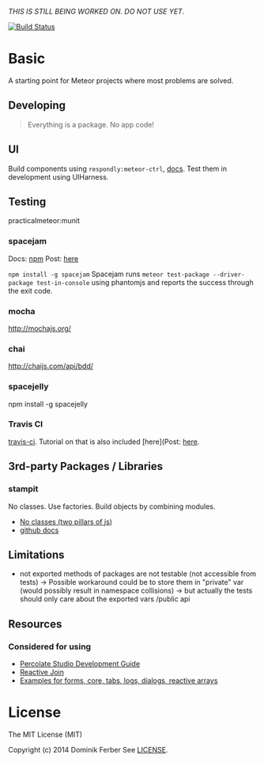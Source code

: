 *THIS IS STILL BEING WORKED ON. DO NOT USE YET*.

[![Build Status](https://travis-ci.org/dferber90/meteor-crux.svg?branch=master)](https://travis-ci.org/dferber90/meteor-crux)

# Basic
A starting point for Meteor projects where most problems are solved.

## Developing
> Everything is a package. No app code!


## UI
Build components using `respondly:meteor-ctrl`, [docs](https://github.com/Respondly/meteor-ctrl/blob/master/docs/ctrls.md).
Test them in development using UIHarness.

## Testing
practicalmeteor:munit

### spacejam
Docs: [npm](https://www.npmjs.com/package/spacejam)
Post: [here](http://practicalmeteor.com/testing-meteor-packages-command-line-travis-ci/#more-166)

`npm install -g spacejam`
Spacejam runs
`meteor test-package --driver-package test-in-console`
using phantomjs and reports the success through the exit code.

### mocha
http://mochajs.org/

### chai
http://chaijs.com/api/bdd/

### spacejelly
npm install -g spacejelly



### Travis CI
[travis-ci](http://travis-ci.org).
Tutorial on that is also included [here](Post: [here](http://practicalmeteor.com/testing-meteor-packages-command-line-travis-ci/#more-166).




## 3rd-party Packages / Libraries

### stampit
No classes. Use factories. Build objects by combining modules.
* [No classes (two pillars of js)](https://medium.com/javascript-scene/the-two-pillars-of-javascript-ee6f3281e7f3)
* [github docs](https://github.com/ericelliott/stampit)




## Limitations
* not exported methods of packages are not testable (not accessible from tests)
	-> Possible workaround could be to store them in "private" var (would possibly result in namespace collisions)
	-> but actually the tests should only care about the exported vars /public api

## Resources


### Considered for using
* [Percolate Studio Development Guide](https://github.com/percolatestudio/development-guide/wiki)
* [Reactive Join](https://github.com/englue/meteor-publish-composite)
* [Examples for forms, core, tabs, logs, dialogs, reactive arrays](https://github.com/meteortemplates)



# License
The MIT License (MIT)

Copyright (c) 2014 Dominik Ferber
See [LICENSE](LICENSE).